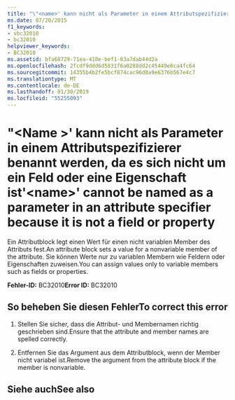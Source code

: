 ```yaml
---
title: "\"<name>' kann nicht als Parameter in einem Attributspezifizierer benannt werden, da es sich nicht um ein Feld oder eine Eigenschaft ist"
ms.date: 07/20/2015
f1_keywords:
- vbc32010
- bc32010
helpviewer_keywords:
- BC32010
ms.assetid: bfa68729-71ea-410e-bef1-83a7dab44d2a
ms.openlocfilehash: 2fcdf9ddd6d5831f6a0288dd2c45449e6ca4fc64
ms.sourcegitcommit: 14355b4b2fe5bcf874cac96d0a9e6376b567e4c7
ms.translationtype: MT
ms.contentlocale: de-DE
ms.lasthandoff: 01/30/2019
ms.locfileid: "55255093"
---
```

# <a name="name-cannot-be-named-as-a-parameter-in-an-attribute-specifier-because-it-is-not-a-field-or-property"></a><span data-ttu-id="93917-102">"\<Name >' kann nicht als Parameter in einem Attributspezifizierer benannt werden, da es sich nicht um ein Feld oder eine Eigenschaft ist</span><span class="sxs-lookup"><span data-stu-id="93917-102">'\<name>' cannot be named as a parameter in an attribute specifier because it is not a field or property</span></span>
<span data-ttu-id="93917-103">Ein Attributblock legt einen Wert für einen nicht variablen Member des Attributs fest.</span><span class="sxs-lookup"><span data-stu-id="93917-103">An attribute block sets a value for a nonvariable member of the attribute.</span></span> <span data-ttu-id="93917-104">Sie können Werte nur zu variablen Membern wie Feldern oder Eigenschaften zuweisen.</span><span class="sxs-lookup"><span data-stu-id="93917-104">You can assign values only to variable members such as fields or properties.</span></span>  
  
 <span data-ttu-id="93917-105">**Fehler-ID:** BC32010</span><span class="sxs-lookup"><span data-stu-id="93917-105">**Error ID:** BC32010</span></span>  
  
## <a name="to-correct-this-error"></a><span data-ttu-id="93917-106">So beheben Sie diesen Fehler</span><span class="sxs-lookup"><span data-stu-id="93917-106">To correct this error</span></span>  
  
1.  <span data-ttu-id="93917-107">Stellen Sie sicher, dass die Attribut- und Membernamen richtig geschrieben sind.</span><span class="sxs-lookup"><span data-stu-id="93917-107">Ensure that the attribute and member names are spelled correctly.</span></span>  
  
2.  <span data-ttu-id="93917-108">Entfernen Sie das Argument aus dem Attributblock, wenn der Member nicht variabel ist.</span><span class="sxs-lookup"><span data-stu-id="93917-108">Remove the argument from the attribute block if the member is nonvariable.</span></span>  
  
## <a name="see-also"></a><span data-ttu-id="93917-109">Siehe auch</span><span class="sxs-lookup"><span data-stu-id="93917-109">See also</span></span>

